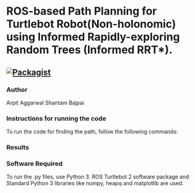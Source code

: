 # ROS-based Path Planning for Turtlebot Robot(Non-holonomic) using Informed Rapidly-exploring Random Trees (Informed RRT*).

[![Packagist](https://img.shields.io/packagist/l/doctrine/orm.svg)](LICENSE.md)
---


### Author
Arpit Aggarwal Shantam Bajpai


### Instructions for running the code
To run the code for finding the path, follow the following commands:


### Results


### Software Required
To run the .py files, use Python 3. ROS Turtlebot 2 software package and Standard Python 3 libraries like numpy, heapq and matplotlib are used.
